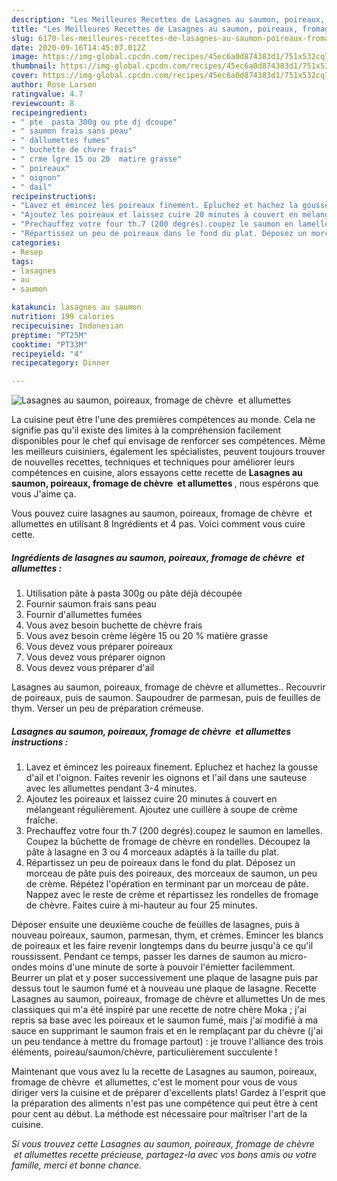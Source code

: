```yaml
---
description: "Les Meilleures Recettes de Lasagnes au saumon, poireaux, fromage de chèvre  et allumettes"
title: "Les Meilleures Recettes de Lasagnes au saumon, poireaux, fromage de chèvre  et allumettes"
slug: 6170-les-meilleures-recettes-de-lasagnes-au-saumon-poireaux-fromage-de-chevre-et-allumettes
date: 2020-09-16T14:45:07.012Z
image: https://img-global.cpcdn.com/recipes/45ec6a0d874383d1/751x532cq70/lasagnes-au-saumon-poireaux-fromage-de-chevre-et-allumettes-photo-principale-de-la-recette.jpg
thumbnail: https://img-global.cpcdn.com/recipes/45ec6a0d874383d1/751x532cq70/lasagnes-au-saumon-poireaux-fromage-de-chevre-et-allumettes-photo-principale-de-la-recette.jpg
cover: https://img-global.cpcdn.com/recipes/45ec6a0d874383d1/751x532cq70/lasagnes-au-saumon-poireaux-fromage-de-chevre-et-allumettes-photo-principale-de-la-recette.jpg
author: Rose Larson
ratingvalue: 4.7
reviewcount: 8
recipeingredient:
- " pte  pasta 300g ou pte dj dcoupe"
- " saumon frais sans peau"
- " dallumettes fumes"
- " buchette de chvre frais"
- " crme lgre 15 ou 20  matire grasse"
- " poireaux"
- " oignon"
- " dail"
recipeinstructions:
- "Lavez et émincez les poireaux finement. Epluchez et hachez la gousse d&#39;ail et l&#39;oignon. Faites revenir les oignons et l&#39;ail dans une sauteuse avec les allumettes pendant 3-4 minutes."
- "Ajoutez les poireaux et laissez cuire 20 minutes à couvert en mélangeant régulièrement. Ajoutez une cuillère à soupe de crème fraîche."
- "Prechauffez votre four th.7 (200 degrés).coupez le saumon en lamelles. Coupez la bûchette de fromage de chèvre en rondelles. Découpez la pâte à lasagne en 3 ou 4 morceaux adaptés à la taille du plat."
- "Répartissez un peu de poireaux dans le fond du plat. Déposez un morceau de pâte puis des poireaux, des morceaux de saumon, un peu de crème. Répétez l&#39;opération en terminant par un morceau de pâte. Nappez avec le reste de crème et répartissez les rondelles de fromage de chèvre. Faites cuire à mi-hauteur au four 25 minutes."
categories:
- Resep
tags:
- lasagnes
- au
- saumon

katakunci: lasagnes au saumon 
nutrition: 199 calories
recipecuisine: Indonesian
preptime: "PT25M"
cooktime: "PT33M"
recipeyield: "4"
recipecategory: Dinner

---
```



![Lasagnes au saumon, poireaux, fromage de chèvre  et allumettes](https://img-global.cpcdn.com/recipes/45ec6a0d874383d1/751x532cq70/lasagnes-au-saumon-poireaux-fromage-de-chevre-et-allumettes-photo-principale-de-la-recette.jpg)

La cuisine peut être l'une des premières compétences au monde. Cela ne signifie pas qu'il existe des limites à la compréhension facilement disponibles pour le chef qui envisage de renforcer ses compétences. Même les meilleurs cuisiniers, également les spécialistes, peuvent toujours trouver de nouvelles recettes, techniques et techniques pour améliorer leurs compétences en cuisine, alors essayons cette recette de <strong> Lasagnes au saumon, poireaux, fromage de chèvre  et allumettes </strong>, nous espérons que vous J'aime ça.

<!--inarticleads1-->

Vous pouvez cuire lasagnes au saumon, poireaux, fromage de chèvre  et allumettes en utilisant 8 Ingrédients et 4 pas. Voici comment vous cuire cette.

##### Ingrédients de lasagnes au saumon, poireaux, fromage de chèvre  et allumettes :

1. Utilisation  pâte à pasta 300g ou pâte déjà découpée
1. Fournir  saumon frais sans peau
1. Fournir  d&#39;allumettes fumées
1. Vous avez besoin  buchette de chèvre frais
1. Vous avez besoin  crème légère 15 ou 20 % matière grasse
1. Vous devez vous préparer  poireaux
1. Vous devez vous préparer  oignon
1. Vous devez vous préparer  d&#39;ail


Lasagnes au saumon, poireaux, fromage de chèvre et allumettes.. Recouvrir de poireaux, puis de saumon. Saupoudrer de parmesan, puis de feuilles de thym. Verser un peu de préparation crémeuse. 

<!--inarticleads2-->

##### Lasagnes au saumon, poireaux, fromage de chèvre  et allumettes instructions :

1. Lavez et émincez les poireaux finement. Epluchez et hachez la gousse d&#39;ail et l&#39;oignon. Faites revenir les oignons et l&#39;ail dans une sauteuse avec les allumettes pendant 3-4 minutes.
1. Ajoutez les poireaux et laissez cuire 20 minutes à couvert en mélangeant régulièrement. Ajoutez une cuillère à soupe de crème fraîche.
1. Prechauffez votre four th.7 (200 degrés).coupez le saumon en lamelles. Coupez la bûchette de fromage de chèvre en rondelles. Découpez la pâte à lasagne en 3 ou 4 morceaux adaptés à la taille du plat.
1. Répartissez un peu de poireaux dans le fond du plat. Déposez un morceau de pâte puis des poireaux, des morceaux de saumon, un peu de crème. Répétez l&#39;opération en terminant par un morceau de pâte. Nappez avec le reste de crème et répartissez les rondelles de fromage de chèvre. Faites cuire à mi-hauteur au four 25 minutes.


Déposer ensuite une deuxième couche de feuilles de lasagnes, puis à nouveau poireaux, saumon, parmesan, thym, et crèmes. Emincer les blancs de poireaux et les faire revenir longtemps dans du beurre jusqu&#39;à ce qu&#39;il roussissent. Pendant ce temps, passer les darnes de saumon au micro-ondes moins d&#39;une minute de sorte à pouvoir l&#39;émietter facilemment. Beurrer un plat et y poser successivement une plaque de lasagne puis par dessus tout le saumon fumé et à nouveau une plaque de lasagne. Recette Lasagnes au saumon, poireaux, fromage de chèvre et allumettes Un de mes classiques qui m&#39;a été inspiré par une recette de notre chère Moka ; j&#39;ai repris sa base avec les poireaux et le saumon fumé, mais j&#39;ai modifié à ma sauce en supprimant le saumon frais et en le remplaçant par du chèvre (j&#39;ai un peu tendance à mettre du fromage partout) : je trouve l&#39;alliance des trois éléments, poireau/saumon/chèvre, particulièrement succulente ! 

<!--inarticleads1-->

<p>
Maintenant que vous avez lu la recette de Lasagnes au saumon, poireaux, fromage de chèvre  et allumettes, c'est le moment pour vous de vous diriger vers la cuisine et de préparer d'excellents plats! Gardez à l'esprit que la préparation des aliments n'est pas une compétence qui peut être à cent pour cent au début. La méthode est nécessaire pour maîtriser l'art de la cuisine.
</p>

<p>
<i>Si vous trouvez cette Lasagnes au saumon, poireaux, fromage de chèvre  et allumettes recette précieuse, partagez-la avec vos bons amis ou votre famille, merci et bonne chance.</i>
</p>
